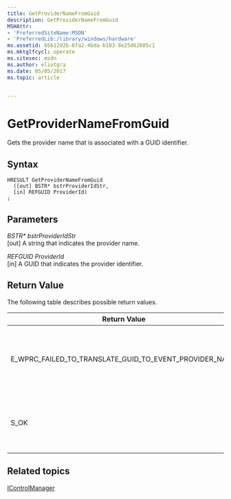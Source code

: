 ```yaml
---
title: GetProviderNameFromGuid
description: GetProviderNameFromGuid
MSHAttr:
- 'PreferredSiteName:MSDN'
- 'PreferredLib:/library/windows/hardware'
ms.assetid: 65612d2b-6fa2-4bda-b183-8e25d62605c1
ms.mktglfcycl: operate
ms.sitesec: msdn
ms.author: eliotgra
ms.date: 05/05/2017
ms.topic: article


---
```


# GetProviderNameFromGuid


Gets the provider name that is associated with a GUID identifier.

## Syntax


```
HRESULT GetProviderNameFromGuid
  ([out] BSTR* bstrProviderIdStr,
  [in] REFGUID ProviderId)
;
```

## Parameters


<a href="" id="bstr--bstrprovideridstr"></a>*BSTR\* bstrProviderIdStr*  
\[out\] A string that indicates the provider name.

<a href="" id="refguid-providerid"></a>*REFGUID ProviderId*  
\[in\] A GUID that indicates the provider identifier.

## Return Value


The following table describes possible return values.

<table>
<colgroup>
<col width="50%" />
<col width="50%" />
</colgroup>
<thead>
<tr class="header">
<th>Return Value</th>
<th>Description</th>
</tr>
</thead>
<tbody>
<tr class="odd">
<td><p>E_WPRC_FAILED_TO_TRANSLATE_GUID_TO_EVENT_PROVIDER_NAME</p></td>
<td><p>WPR failed to translate the GUID to an event provider name.</p></td>
</tr>
<tr class="even">
<td><p>S_OK</p></td>
<td><p>The function successfully returned the name.</p></td>
</tr>
</tbody>
</table>

 

## Related topics


[IControlManager](icontrolmanager.md)

 

 







